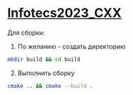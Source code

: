# [Infotecs2023_CXX](https://github.com/MoonSer/Infotecs2023_CXX)

Для сборки:

1. По желанию - создать директорию
```sh
mkdir build && cd build
```
  
2. Выполнить сборку
```sh
cmake .. && cmake --build .
```
